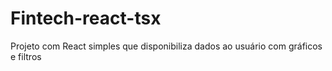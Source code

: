 # Fintech-react-tsx
Projeto com React simples que disponibiliza dados ao usuário com gráficos e filtros
